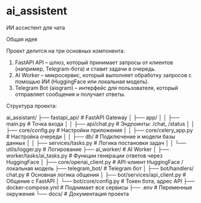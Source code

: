 # ai_assistent
ИИ ассистент для чата

Общая идея

Проект делится на три основных компонента:
1) FastAPI API – шлюз, который принимает запросы от клиентов (например, Telegram-бота) и ставит задачи в очередь.
2) AI Worker – микросервис, который выполняет обработку запросов с помощью ИИ (HuggingFace или локальная модель).
3) Telegram Bot (aiogram) – интерфейс для пользователя, который отправляет сообщения и получает ответы.

Структура проекта:

ai_assistant/
├── fastapi_api/       # FastAPI Gateway
│   ├── app/
│   │   ├── main.py           # Точка входа
│   │   ├── api/chat.py       # Эндпоинты: /chat, /status
│   │   ├── core/config.py    # Настройки приложения
│   │   ├── core/celery_app.py # Настройка очереди
│   │   ├── db/               # Подключение и модели базы данных
│   │   ├── services/tasks.py # Логика постановки задач
│   │   └── utils/logger.py   # Логирование
├── ai_worker/        # AI Worker
│   ├── worker/tasks/ai_tasks.py  # Функции генерации ответов через HuggingFace
│   ├── core/openai_client.py      # API-клиент HuggingFace / локальная модель
├── telegram_bot/     # Telegram бот
│   ├── bot/handlers/ chat.py      # Основная логика общения
│   ├── bot/services/api_client.py # Общение с FastAPI
│   └── bot/core/config.py         # Токен бота, адрес API
├── docker-compose.yml # Поднимает все сервисы
├── .env               # Переменные окружения
└── docs/              # Документация проекта


